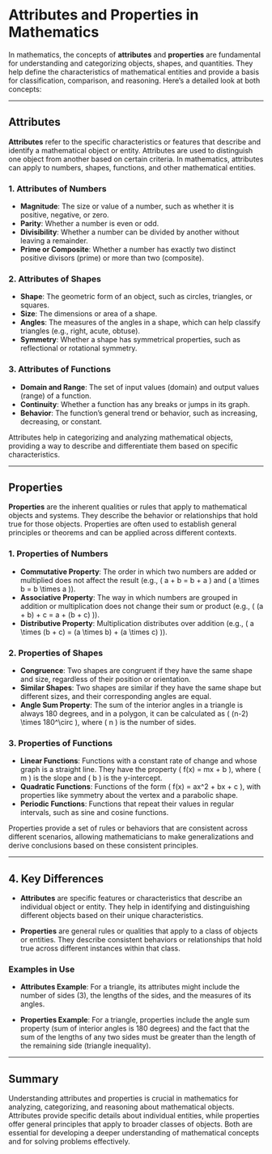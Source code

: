 # **Attributes and Properties in Mathematics**

In mathematics, the concepts of **attributes** and **properties** are fundamental for understanding and categorizing objects, shapes, and quantities. They help define the characteristics of mathematical entities and provide a basis for classification, comparison, and reasoning. Here’s a detailed look at both concepts:

---

## **Attributes**

**Attributes** refer to the specific characteristics or features that describe and identify a mathematical object or entity. Attributes are used to distinguish one object from another based on certain criteria. In mathematics, attributes can apply to numbers, shapes, functions, and other mathematical entities.

### **1. Attributes of Numbers**

- **Magnitude**: The size or value of a number, such as whether it is positive, negative, or zero.
- **Parity**: Whether a number is even or odd.
- **Divisibility**: Whether a number can be divided by another without leaving a remainder.
- **Prime or Composite**: Whether a number has exactly two distinct positive divisors (prime) or more than two (composite).

### **2. Attributes of Shapes**

- **Shape**: The geometric form of an object, such as circles, triangles, or squares.
- **Size**: The dimensions or area of a shape.
- **Angles**: The measures of the angles in a shape, which can help classify triangles (e.g., right, acute, obtuse).
- **Symmetry**: Whether a shape has symmetrical properties, such as reflectional or rotational symmetry.

### **3. Attributes of Functions**

- **Domain and Range**: The set of input values (domain) and output values (range) of a function.
- **Continuity**: Whether a function has any breaks or jumps in its graph.
- **Behavior**: The function’s general trend or behavior, such as increasing, decreasing, or constant.

Attributes help in categorizing and analyzing mathematical objects, providing a way to describe and differentiate them based on specific characteristics.

---

## **Properties**

**Properties** are the inherent qualities or rules that apply to mathematical objects and systems. They describe the behavior or relationships that hold true for those objects. Properties are often used to establish general principles or theorems and can be applied across different contexts.

### **1. Properties of Numbers**

- **Commutative Property**: The order in which two numbers are added or multiplied does not affect the result (e.g., \( a + b = b + a \) and \( a \times b = b \times a \)).
- **Associative Property**: The way in which numbers are grouped in addition or multiplication does not change their sum or product (e.g., \( (a + b) + c = a + (b + c) \)).
- **Distributive Property**: Multiplication distributes over addition (e.g., \( a \times (b + c) = (a \times b) + (a \times c) \)).

### **2. Properties of Shapes**

- **Congruence**: Two shapes are congruent if they have the same shape and size, regardless of their position or orientation.
- **Similar Shapes**: Two shapes are similar if they have the same shape but different sizes, and their corresponding angles are equal.
- **Angle Sum Property**: The sum of the interior angles in a triangle is always 180 degrees, and in a polygon, it can be calculated as \( (n-2) \times 180^\circ \), where \( n \) is the number of sides.

### **3. Properties of Functions**

- **Linear Functions**: Functions with a constant rate of change and whose graph is a straight line. They have the property \( f(x) = mx + b \), where \( m \) is the slope and \( b \) is the y-intercept.
- **Quadratic Functions**: Functions of the form \( f(x) = ax^2 + bx + c \), with properties like symmetry about the vertex and a parabolic shape.
- **Periodic Functions**: Functions that repeat their values in regular intervals, such as sine and cosine functions.

Properties provide a set of rules or behaviors that are consistent across different scenarios, allowing mathematicians to make generalizations and derive conclusions based on these consistent principles.

---

## **4. Key Differences**

- **Attributes** are specific features or characteristics that describe an individual object or entity. They help in identifying and distinguishing different objects based on their unique characteristics.
  
- **Properties** are general rules or qualities that apply to a class of objects or entities. They describe consistent behaviors or relationships that hold true across different instances within that class.

### **Examples in Use**

- **Attributes Example**: For a triangle, its attributes might include the number of sides (3), the lengths of the sides, and the measures of its angles.

- **Properties Example**: For a triangle, properties include the angle sum property (sum of interior angles is 180 degrees) and the fact that the sum of the lengths of any two sides must be greater than the length of the remaining side (triangle inequality).

---

## **Summary**

Understanding attributes and properties is crucial in mathematics for analyzing, categorizing, and reasoning about mathematical objects. Attributes provide specific details about individual entities, while properties offer general principles that apply to broader classes of objects. Both are essential for developing a deeper understanding of mathematical concepts and for solving problems effectively.